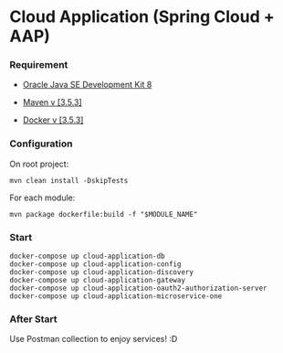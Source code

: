 # Cloud Application (Spring Cloud + AAP)

### Requirement

- [Oracle Java SE Development Kit 8](http://www.oracle.com/technetwork/java/javase/downloads/jdk8-downloads-2133151.html)

- [Maven v [3.5.3]](http://maven.apache.org/download.cgi)

- [Docker v [3.5.3]](https://docs.docker.com/install/#supported-platforms)

### Configuration
On root project:
```shell 
mvn clean install -DskipTests
```
For each module:
```shell 
mvn package dockerfile:build -f "$MODULE_NAME"
```

### Start
```shell 
docker-compose up cloud-application-db
docker-compose up cloud-application-config
docker-compose up cloud-application-discovery
docker-compose up cloud-application-gateway
docker-compose up cloud-application-oauth2-authorization-server
docker-compose up cloud-application-microservice-one
```

### After Start
Use Postman collection to enjoy services! :D


